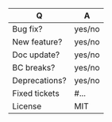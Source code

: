 <!-- Please fill in this template according to the PR you're about to submit. -->

| Q             | A                                                
|---------------|--------------------------------------------------
| Bug fix?      | yes/no                                           
| New feature?  | yes/no                                           
| Doc update?   | yes/no                                           
| BC breaks?    | yes/no                                           
| Deprecations? | yes/no                                           
| Fixed tickets | #... <!-- #-prefixed issue number(s), if any --> 
| License       | MIT                                              

<!-- Replace this comment by the description of your issue. -->
